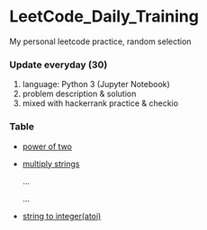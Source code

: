 # LeetCode_Daily_Training
My personal leetcode practice, random selection
### Update everyday (30)
1) language: Python 3 (Jupyter Notebook)
2) problem description & solution 
3) mixed with hackerrank practice & checkio
### Table
* [power of two](https://github.com/xlyue92/LeetCode_Daily_Training/blob/master/%20power%20of%20two.ipynb)
* [multiply strings](https://github.com/xlyue92/LeetCode_Daily_Training/blob/master/multiply%20strings.ipynb)

     ...
     
     ...
   
* [string to integer(atoi)](https://github.com/xlyue92/LeetCode_Daily_Training/blob/master/string%20to%20integer(atoi).ipynb)

